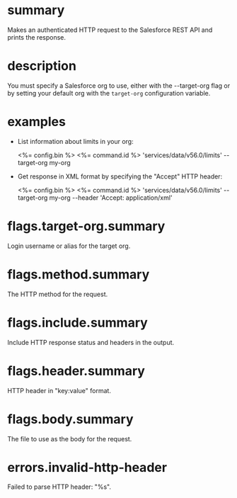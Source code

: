 # summary

Makes an authenticated HTTP request to the Salesforce REST API and prints the response.

# description

You must specify a Salesforce org to use, either with the --target-org flag or by setting your default org with the `target-org` configuration variable.

# examples

- List information about limits in your org:

  <%= config.bin %> <%= command.id %> 'services/data/v56.0/limits' --target-org my-org

- Get response in XML format by specifying the "Accept" HTTP header:

  <%= config.bin %> <%= command.id %> 'services/data/v56.0/limits' --target-org my-org --header 'Accept: application/xml'

# flags.target-org.summary

Login username or alias for the target org.

# flags.method.summary

The HTTP method for the request.

# flags.include.summary

Include HTTP response status and headers in the output.

# flags.header.summary

HTTP header in "key:value" format.

# flags.body.summary

The file to use as the body for the request.

# errors.invalid-http-header

Failed to parse HTTP header: "%s".
